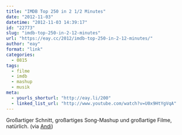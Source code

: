```yaml
---
title: "IMDB Top 250 in 2 1/2 Minutes"
date: "2012-11-03"
datetime: "2012-11-03 14:39:17"
id: "22773"
slug: "imdb-top-250-in-2-12-minutes"
url: "https://eay.cc/2012/imdb-top-250-in-2-12-minutes/"
author: "eay"
format: "link"
categories:
  - 0815
tags:
  - filme
  - imdb
  - mashup
  - musik
meta:
  - yourls_shorturl: "http://eay.li/200"
  - linked_list_url: "http://www.youtube.com/watch?v=U0x9HtYgVqA"
---
```


Großartiger Schnitt, großartiges Song-Mashup und großartige Filme, natürlich. (via [Andi](http://andih.tumblr.com/post/34892792723/imdb-top-250-in-2-1-2-minutes-by-jonathan-keogh))
